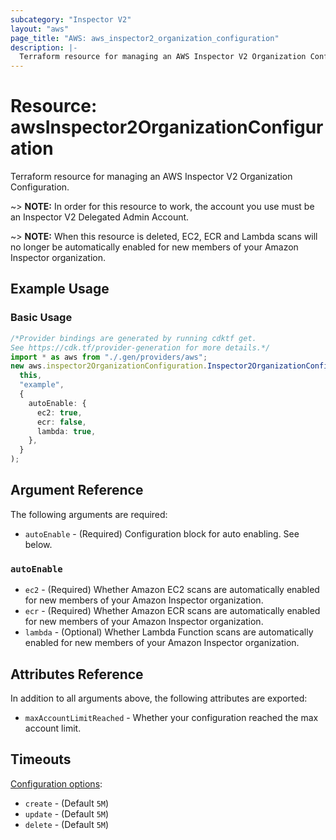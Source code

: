 ```yaml
---
subcategory: "Inspector V2"
layout: "aws"
page_title: "AWS: aws_inspector2_organization_configuration"
description: |-
  Terraform resource for managing an AWS Inspector V2 Organization Configuration.
---
```


# Resource: awsInspector2OrganizationConfiguration

Terraform resource for managing an AWS Inspector V2 Organization Configuration.

\~> **NOTE:** In order for this resource to work, the account you use must be an Inspector V2 Delegated Admin Account.

\~> **NOTE:** When this resource is deleted, EC2, ECR and Lambda scans will no longer be automatically enabled for new members of your Amazon Inspector organization.

## Example Usage

### Basic Usage

```typescript
/*Provider bindings are generated by running cdktf get.
See https://cdk.tf/provider-generation for more details.*/
import * as aws from "./.gen/providers/aws";
new aws.inspector2OrganizationConfiguration.Inspector2OrganizationConfiguration(
  this,
  "example",
  {
    autoEnable: {
      ec2: true,
      ecr: false,
      lambda: true,
    },
  }
);

```

## Argument Reference

The following arguments are required:

* `autoEnable` - (Required) Configuration block for auto enabling. See below.

### `autoEnable`

* `ec2` - (Required) Whether Amazon EC2 scans are automatically enabled for new members of your Amazon Inspector organization.
* `ecr` - (Required) Whether Amazon ECR scans are automatically enabled for new members of your Amazon Inspector organization.
* `lambda` - (Optional) Whether Lambda Function scans are automatically enabled for new members of your Amazon Inspector organization.

## Attributes Reference

In addition to all arguments above, the following attributes are exported:

* `maxAccountLimitReached` - Whether your configuration reached the max account limit.

## Timeouts

[Configuration options](https://developer.hashicorp.com/terraform/language/resources/syntax#operation-timeouts):

* `create` - (Default `5M`)
* `update` - (Default `5M`)
* `delete` - (Default `5M`)
